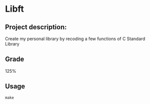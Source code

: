 # Libft

## Project description:
Create my personal library by recoding a few functions of C Standard Library

## Grade
125%

## Usage

```make```
